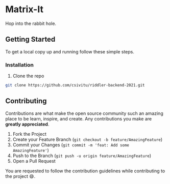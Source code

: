 # Matrix-It
Hop into the rabbit hole. 

## Getting Started

To get a local copy up and running follow these simple steps.
### Installation
 
1. Clone the repo
```sh
git clone https://github.com/csivitu/riddler-backend-2021.git
```
## Contributing

Contributions are what make the open source community such an amazing place to be learn, inspire, and create. Any contributions you make are **greatly appreciated**.

1. Fork the Project
2. Create your Feature Branch (`git checkout -b feature/AmazingFeature`)
3. Commit your Changes (`git commit -m 'feat: Add some AmazingFeature'`)
4. Push to the Branch (`git push -u origin feature/AmazingFeature`)
5. Open a Pull Request

You are requested to follow the contribution guidelines while contributing to the project :smile:.

